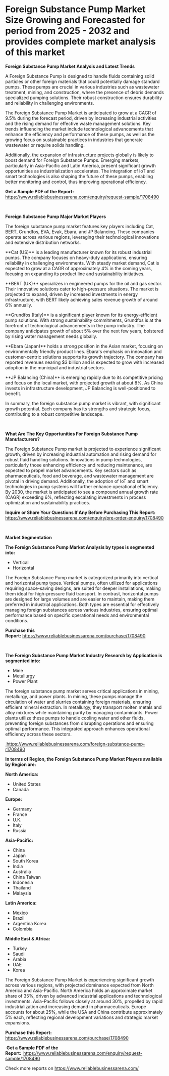 <p><h1>Foreign Substance Pump Market Size Growing and Forecasted for period from 2025 - 2032 and provides complete market analysis of this market</h1></p><p><strong>Foreign Substance Pump Market Analysis and Latest Trends</strong></p>
<p><p>A Foreign Substance Pump is designed to handle fluids containing solid particles or other foreign materials that could potentially damage standard pumps. These pumps are crucial in various industries such as wastewater treatment, mining, and construction, where the presence of debris demands specialized pumping solutions. Their robust construction ensures durability and reliability in challenging environments.</p><p>The Foreign Substance Pump Market is anticipated to grow at a CAGR of 9.5% during the forecast period, driven by increasing industrial activities and the rising demand for effective waste management solutions. Key trends influencing the market include technological advancements that enhance the efficiency and performance of these pumps, as well as the growing focus on sustainable practices in industries that generate wastewater or require solids handling. </p><p>Additionally, the expansion of infrastructure projects globally is likely to boost demand for Foreign Substance Pumps. Emerging markets, particularly in Asia-Pacific and Latin America, present significant growth opportunities as industrialization accelerates. The integration of IoT and smart technologies is also shaping the future of these pumps, enabling better monitoring and control, thus improving operational efficiency.</p></p>
<p><strong>Get a Sample PDF of the Report:&nbsp;</strong> <a href="https://www.reliablebusinessarena.com/enquiry/request-sample/1708490?utm_campaign=1892&utm_medium=2&utm_source=Github&utm_content=ia&utm_term=10012025&utm_id=foreign-substance-pump">https://www.reliablebusinessarena.com/enquiry/request-sample/1708490</a></p>
<p>&nbsp;</p>
<p><strong>Foreign Substance Pump Major Market Players</strong></p>
<p><p>The foreign substance pump market features key players including Cat, BERT, Grundfos, EVA, Evak, Ebara, and JP Balancing. These companies operate across various regions, leveraging their technological innovations and extensive distribution networks.</p><p>**Cat (US)** is a leading manufacturer known for its robust industrial pumps. The company focuses on heavy-duty applications, ensuring reliability in challenging environments. With steady market demand, Cat is expected to grow at a CAGR of approximately 4% in the coming years, focusing on expanding its product line and sustainability initiatives.</p><p>**BERT (UK)** specializes in engineered pumps for the oil and gas sector. Their innovative solutions cater to high-pressure situations. The market is projected to expand, driven by increased investments in energy infrastructure, with BERT likely achieving sales revenue growth of around 6% annually.</p><p>**Grundfos (Italy)** is a significant player known for its energy-efficient pump solutions. With strong sustainability commitments, Grundfos is at the forefront of technological advancements in the pump industry. The company anticipates growth of about 5% over the next few years, bolstered by rising water management needs globally.</p><p>**Ebara (Japan)** holds a strong position in the Asian market, focusing on environmentally friendly product lines. Ebara's emphasis on innovation and customer-centric solutions supports its growth trajectory. The company has reported revenues nearing $3 billion and is expected to grow with increased adoption in the municipal and industrial sectors.</p><p>**JP Balancing (China)** is emerging rapidly due to its competitive pricing and focus on the local market, with projected growth at about 8%. As China invests in infrastructure development, JP Balancing is well-positioned to benefit.</p><p>In summary, the foreign substance pump market is vibrant, with significant growth potential. Each company has its strengths and strategic focus, contributing to a robust competitive landscape.</p></p>
<p>&nbsp;</p>
<p><strong>What Are The Key Opportunities For Foreign Substance Pump Manufacturers?</strong></p>
<p><p>The Foreign Substance Pump market is projected to experience significant growth, driven by increasing industrial automation and rising demand for robust fluid handling solutions. Innovations in pump technologies, particularly those enhancing efficiency and reducing maintenance, are expected to propel market advancements. Key sectors such as pharmaceuticals, food and beverage, and wastewater management are pivotal in driving demand. Additionally, the adoption of IoT and smart technologies in pump systems will further enhance operational efficiency. By 2030, the market is anticipated to see a compound annual growth rate (CAGR) exceeding 6%, reflecting escalating investments in process optimization and sustainability practices.</p></p>
<p><strong>Inquire or Share Your Questions If Any Before Purchasing This Report:</strong> <a href="https://www.reliablebusinessarena.com/enquiry/pre-order-enquiry/1708490?utm_campaign=1892&utm_medium=2&utm_source=Github&utm_content=ia&utm_term=10012025&utm_id=foreign-substance-pump">https://www.reliablebusinessarena.com/enquiry/pre-order-enquiry/1708490</a></p>
<p>&nbsp;</p>
<p><strong>Market Segmentation</strong></p>
<p><strong>The Foreign Substance Pump Market Analysis by types is segmented into:</strong></p>
<p><ul><li>Vertical</li><li>Horizontal</li></ul></p>
<p><p>The Foreign Substance Pump market is categorized primarily into vertical and horizontal pump types. Vertical pumps, often utilized for applications requiring space-saving designs, are suited for deeper installations, making them ideal for high-pressure fluid transport. In contrast, horizontal pumps are designed for large volumes and are easier to maintain, making them preferred in industrial applications. Both types are essential for effectively managing foreign substances across various industries, ensuring optimal performance based on specific operational needs and environmental conditions.</p></p>
<p><strong>Purchase this Report:&nbsp;</strong><a href="https://www.reliablebusinessarena.com/purchase/1708490?utm_campaign=1892&utm_medium=2&utm_source=Github&utm_content=ia&utm_term=10012025&utm_id=foreign-substance-pump">https://www.reliablebusinessarena.com/purchase/1708490</a></p>
<p>&nbsp;</p>
<p><strong>The Foreign Substance Pump Market Industry Research by Application is segmented into:</strong></p>
<p><ul><li>Mine</li><li>Metallurgy</li><li>Power Plant</li></ul></p>
<p><p>The foreign substance pump market serves critical applications in mining, metallurgy, and power plants. In mining, these pumps manage the circulation of water and slurries containing foreign materials, ensuring efficient mineral extraction. In metallurgy, they transport molten metals and alloy mixtures while maintaining purity by managing contaminants. Power plants utilize these pumps to handle cooling water and other fluids, preventing foreign substances from disrupting operations and ensuring optimal performance. This integrated approach enhances operational efficiency across these sectors.</p></p>
<p><a href="https://www.reliablebusinessarena.com/foreign-substance-pump-r1708490?utm_campaign=1892&utm_medium=2&utm_source=Github&utm_content=ia&utm_term=10012025&utm_id=foreign-substance-pump">&nbsp;https://www.reliablebusinessarena.com/foreign-substance-pump-r1708490</a></p>
<p><strong>In terms of Region, the Foreign Substance Pump Market Players available by Region are:</strong></p>
<p>
    <p> <strong> North America: </strong>
        <ul>
            <li>United States</li>
            <li>Canada</li>
        </ul>
        </p> 
    <p> <strong> Europe: </strong>
        <ul>
            <li>Germany</li>
            <li>France</li>
            <li>U.K.</li>
            <li>Italy</li>
            <li>Russia</li>
        </ul>
        </p> 
    <p> <strong> Asia-Pacific: </strong>
        <ul>
            <li>China</li>
            <li>Japan</li>
            <li>South Korea</li>
            <li>India</li>
            <li>Australia</li>
            <li>China Taiwan</li>
            <li>Indonesia</li>
            <li>Thailand</li>
            <li>Malaysia</li>
        </ul>
        </p> 
    <p> <strong> Latin America: </strong>
        <ul>
            <li>Mexico</li>
            <li>Brazil</li>
            <li>Argentina Korea</li>
            <li>Colombia</li>
        </ul>
        </p> 
    <p> <strong> Middle East & Africa: </strong>
        <ul>
            <li>Turkey</li>
            <li>Saudi</li>
            <li>Arabia</li>
            <li>UAE</li>
            <li>Korea</li>
        </ul>
    </p>
    </p>
<p><p>The Foreign Substance Pump Market is experiencing significant growth across various regions, with projected dominance expected from North America and Asia-Pacific. North America holds an approximate market share of 35%, driven by advanced industrial applications and technological investments. Asia-Pacific follows closely at around 30%, propelled by rapid industrialization and increasing demand in pharmaceuticals. Europe accounts for about 25%, while the USA and China contribute approximately 5% each, reflecting regional development variations and strategic market expansions.</p></p>
<p><strong>Purchase this Report: </strong><a href="https://www.reliablebusinessarena.com/purchase/1708490?utm_campaign=1892&utm_medium=2&utm_source=Github&utm_content=ia&utm_term=10012025&utm_id=foreign-substance-pump">https://www.reliablebusinessarena.com/purchase/1708490</a></p>
<p>&nbsp;<strong>Get a Sample PDF of the Report:&nbsp;&nbsp;</strong><a href="https://www.reliablebusinessarena.com/enquiry/request-sample/1708490?utm_campaign=1892&utm_medium=2&utm_source=Github&utm_content=ia&utm_term=10012025&utm_id=foreign-substance-pump">https://www.reliablebusinessarena.com/enquiry/request-sample/1708490</a></p>
<p><strong></strong></p>
<p>Check more reports on <a href="https://www.reliablebusinessarena.com/?utm_campaign=1892&utm_medium=2&utm_source=Github&utm_content=ia&utm_term=10012025&utm_id=foreign-substance-pump">https://www.reliablebusinessarena.com/</a></p>